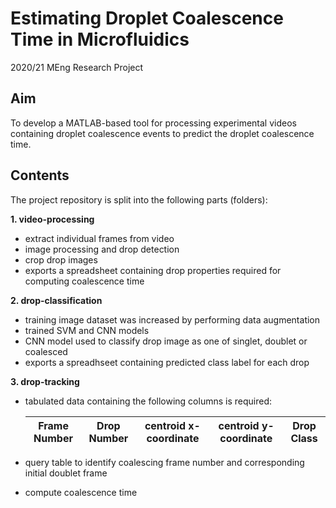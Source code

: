 # Estimating Droplet Coalescence Time in Microfluidics
2020/21 MEng Research Project

## Aim
To develop a MATLAB-based tool for processing experimental videos containing droplet coalescence events to predict the droplet coalescence time.

## Contents
The project repository is split into the following parts (folders):  

**1. video-processing**  
   - extract individual frames from video 
   - image processing and drop detection
   - crop drop images 
   - exports a spreadsheet containing drop properties required for computing coalescence time
   
**2. drop-classification**  
   - training image dataset was increased by performing data augmentation
   - trained SVM and CNN models 
   - CNN model used to classify drop image as one of singlet, doublet or coalesced
   - exports a spreadhseet containing predicted class label for each drop
   
**3. drop-tracking**  
   - tabulated data containing the following columns is required:
   
     | Frame Number  | Drop Number  | centroid x-coordinate | centroid y-coordinate  | Drop Class |  
     | ------------  | -----------  | --------------------  | ---------------------- | ---------- |  
     
   
   - query table to identify coalescing frame number and corresponding initial doublet frame 
   - compute coalescence time   
   
 
   
